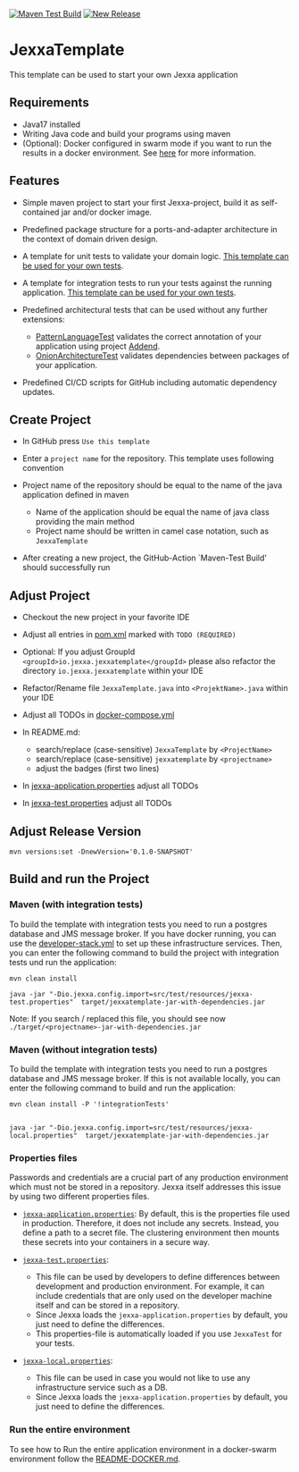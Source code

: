 [![Maven Test Build](https://github.com/jexxa-projects/JexxaTemplate/actions/workflows/mavenBuild.yml/badge.svg)](https://github.com/jexxa-projects/JexxaTemplate/actions/workflows/mavenBuild.yml)
[![New Release](https://github.com/jexxa-projects/JexxaTemplate/actions/workflows/newRelease.yml/badge.svg)](https://github.com/jexxa-projects/JexxaTemplate/actions/workflows/newRelease.yml)

# JexxaTemplate
This template can be used to start your own Jexxa application 

## Requirements

*   Java17 installed
*   Writing Java code and build your programs using maven
*   (Optional): Docker configured in swarm mode if you want to run the results in a docker environment. See [here](README-CICD.md) for more information.   

## Features

*   Simple maven project to start your first Jexxa-project, build it as self-contained jar and/or docker image.

*   Predefined package structure for a ports-and-adapter architecture in the context of domain driven design.

*   A template for unit tests to validate your domain logic. [This template can be used for your own tests](src/test/java/io/jexxa/jexxatemplate/applicationservice/BookStoreServiceTest.java).

*   A template for integration tests to run your tests against the running application. [This template can be used for your own tests](src/test/java/io/jexxa/jexxatemplate/integration/applicationservice/JexxaTemplateIT.java).

*   Predefined architectural tests that can be used without any further extensions: 
    *   [PatternLanguageTest](src/test/java/io/jexxa/jexxatemplate/architecture/PatternLanguageTest.java) validates the correct annotation of your application using project [Addend](http://addend.jexxa.io/). 
    *   [OnionArchitectureTest](src/test/java/io/jexxa/jexxatemplate/architecture/OnionArchitectureTest.java) validates dependencies between packages of your application.

*   Predefined CI/CD scripts for GitHub including automatic dependency updates. 
 
## Create Project

*   In GitHub press `Use this template` 

*   Enter a `project name` for the repository. This template uses following convention

*   Project name of the repository should be equal to the name of the java application defined in maven 
    *   Name of the application should be equal the name of java class providing the main method
    *   Project name should be written in camel case notation, such as `JexxaTemplate`

*   After creating a new project, the GitHub-Action `Maven-Test Build' should successfully run 

## Adjust Project

*   Checkout the new project in your favorite IDE

*   Adjust all entries in [pom.xml](pom.xml) marked with `TODO (REQUIRED)`

*   Optional: If you adjust GroupId `<groupId>io.jexxa.jexxatemplate</groupId>` please also refactor the directory `io.jexxa.jexxatemplate` within your IDE

*   Refactor/Rename file `JexxaTemplate.java` into `<ProjektName>.java` within your IDE

*   Adjust all TODOs in [docker-compose.yml](deploy/docker-compose.yml)

*   In README.md:
    *   search/replace (case-sensitive) `JexxaTemplate` by `<ProjectName>`
    *   search/replace (case-sensitive) `jexxatemplate` by `<projectname>`
    *   adjust the badges (first two lines)

*   In [jexxa-application.properties](src/main/resources/jexxa-application.properties) adjust all TODOs

*   In [jexxa-test.properties](src/test/resources/jexxa-test.properties) adjust all TODOs

## Adjust Release Version

```shell
mvn versions:set -DnewVersion='0.1.0-SNAPSHOT'
```

## Build and run the Project

### Maven (with integration tests)
To build the template with integration tests you need to run a postgres database and JMS message broker.
If you have docker running, you can use the [developer-stack.yml](deploy/developerStack.yml) to set up these infrastructure services. Then, you can enter the following command to build the project with integration tests und run the application:

```shell
mvn clean install

java -jar "-Dio.jexxa.config.import=src/test/resources/jexxa-test.properties"  target/jexxatemplate-jar-with-dependencies.jar
```
Note: If you search / replaced this file, you should see now `./target/<projectname>-jar-with-dependencies.jar`

### Maven (without integration tests)

To build the template with integration tests you need to run a postgres database and JMS message broker.
If this is not available locally, you can enter the following command to build and run the application: 

```shell
mvn clean install -P '!integrationTests'


java -jar "-Dio.jexxa.config.import=src/test/resources/jexxa-local.properties"  target/jexxatemplate-jar-with-dependencies.jar
```

### Properties files

Passwords and credentials are a crucial part of any production environment which must not be stored in a repository.
Jexxa itself addresses this issue by using two different properties files.

*   [`jexxa-application.properties`](src/main/resources/jexxa-application.properties): By default, this is the properties file used in production. Therefore, it does not
  include any secrets. Instead, you define a path to a secret file. The clustering environment then mounts these secrets
  into your containers in a secure way.

*   [`jexxa-test.properties`](src/test/resources/jexxa-test.properties):
    *   This file can be used by developers to define differences between development and production environment. For example, it can include credentials that are only used on the developer machine itself and can be stored in a repository.
    *   Since Jexxa loads the `jexxa-application.properties` by default, you just need to define the differences.
    *   This properties-file is automatically loaded if you use `JexxaTest` for your tests.

*   [`jexxa-local.properties`](src/test/resources/jexxa-local.properties):
    *   This file can be used in case you would not like to use any infrastructure service such as a DB. 
    *   Since Jexxa loads the `jexxa-application.properties` by default, you just need to define the differences.

### Run the entire environment 

To see how to Run the entire application environment in a docker-swarm environment follow the [README-DOCKER.md](README-CICD.md).
